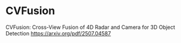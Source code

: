 # CVFusion
CVFusion: Cross-View Fusion of 4D Radar and Camera for 3D Object Detection
https://arxiv.org/pdf/2507.04587
